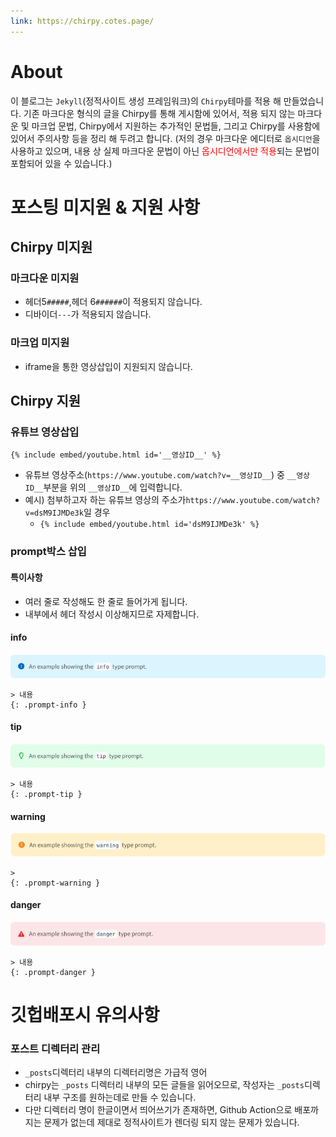 ```yaml
---
link: https://chirpy.cotes.page/
---
```

# About
이 블로그는 `Jekyll`(정적사이트 생성 프레임워크)의 `Chirpy`테마를 적용 해 만들었습니다.
기존 마크다운 형식의 글을 Chirpy를 통해 게시함에 있어서,
적용 되지 않는 마크다운 및 마크업 문법, Chirpy에서 지원하는 추가적인 문법들,
그리고 Chirpy를 사용함에 있어서 주의사항 등을 정리 해 두려고 합니다.
(저의 경우 마크다운 에디터로 `옵시디언`을 사용하고 있으며,
내용 상 실제 마크다운 문법이 아닌 <font color="#ff0000">옵시디언에서만 적용</font>되는 문법이 포함되어 있을 수 있습니다.)

# 포스팅 미지원 & 지원 사항
## Chirpy 미지원
### 마크다운 미지원
- 헤더5`#####`,헤더 6`######`이 적용되지 않습니다.
-  디바이더`---`가 적용되지 않습니다.

### 마크업 미지원
-  iframe을 통한 영상삽입이 지원되지 않습니다.

## Chirpy 지원
### 유튜브 영상삽입
```
{% include embed/youtube.html id='__영상ID__' %}
```
-  유튜브 영상주소(`https://www.youtube.com/watch?v=__영상ID__`) 중 `__영상ID__`부분을 위의 `__영상ID__`에 입력합니다.
- 예시) 첨부하고자 하는 유튜브 영상의 주소가`https://www.youtube.com/watch?v=dsM9IJMDe3k`일 경우
	- `{% include embed/youtube.html id='dsM9IJMDe3k' %}`

### prompt박스 삽입
#### 특이사항
- 여러 줄로 작성해도 한 줄로 들어가게 됩니다.
- 내부에서 헤더 작성시 이상해지므로 자제합니다.
#### info
![](assets/img/attachment/README.png)
```
> 내용
{: .prompt-info }
```

#### tip
![](assets/img/attachment/README-1.png)
```
> 내용
{: .prompt-tip }
```

#### warning
![](assets/img/attachment/README-2.png)
```
> 
{: .prompt-warning }
```

#### danger
![](assets/img/attachment/README-3.png)
```
> 내용
{: .prompt-danger }
```


# 깃헙배포시 유의사항
### 포스트 디렉터리 관리
- `_posts`디렉터리 내부의 디렉터리명은 가급적 영어
- chirpy는 `_posts` 디렉터리 내부의 모든 글들을 읽어오므로, 작성자는 `_posts`디렉터리 내부 구조를 원하는데로 만들 수 있습니다.
- 다만 디렉터리 명이 한글이면서 띄어쓰기가 존재하면, Github Action으로 배포까지는 문제가 없는데 제대로 정적사이트가 렌더링 되지 않는 문제가 있습니다.
